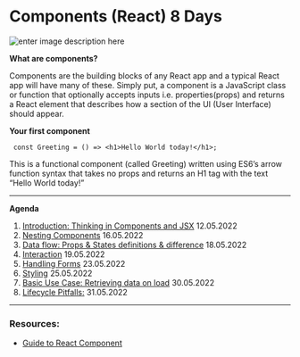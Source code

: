 # Components (React) 8 Days

![enter image description here](https://maksimivanov.com/static/4342f0b06151a8f35ef66bb20f7d4afa/a9e43/react_component_structure.png)

**What are components?**

Components are the building blocks of any React app and a typical React app will have many of these. Simply put, a component is a JavaScript class or function that optionally accepts inputs i.e. properties(props) and returns a React element that describes how a section of the UI (User Interface) should appear.

**Your first component**

```JS
 const Greeting = () => <h1>Hello World today!</h1>;
```

This is a functional component (called Greeting) written using ES6’s arrow function syntax that takes no props and returns an H1 tag with the text “Hello World today!”

---

**Agenda**

1.  [Introduction: Thinking in Components and JSX]() 12.05.2022
2.  [Nesting Components]() 16.05.2022
3.  [Data flow: Props & States definitions & difference]() 18.05.2022
4.  [Interaction]() 19.05.2022
5.  [Handling Forms]() 23.05.2022
6.  [Styling]() 25.05.2022
7.  [Basic Use Case: Retrieving data on load]() 30.05.2022
8.  [Lifecycle Pitfalls:]() 31.05.2022

---

### Resources:

- [Guide to React Component](https://stackabuse.com/guide-to-react-component/)
